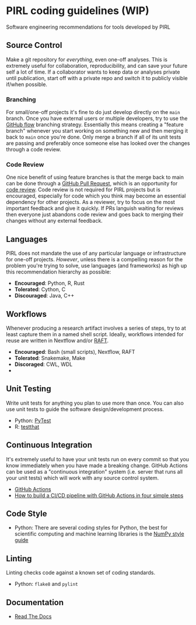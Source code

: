 # PIRL coding guidelines (WIP)
Software engineering recommendations for tools developed by PIRL




## Source Control

Make a git repository for *everything*, even one-off analyses. This is extremely useful for collaboration, reproducibility, and can save your future self a lot of time. If a collaborator wants to keep data or analyses private until publication, start off with a private repo and switch it to publicly visible if/when possible. 

### Branching

For small/one-off projects it's fine to do just develop directly on the `main` branch. Once you have external users or multiple developers, try to use the [GitHub flow](https://gitversion.net/docs/learn/branching-strategies/githubflow/) branching strategy. Essentially this means creating a "feature branch" whenever you start working on something new and then merging it back to `main` once you're done. Only merge a branch if all of its unit tests are passing and preferably once someone else has looked over the changes through a code review. 

### Code Review

One nice benefit of using feature branches is that the merge back to main can be done through a [GitHub Pull Request](https://gist.github.com/vlandham/3b2b79c40bc7353ae95a), which is an opportunity for [code review](https://github.com/features/code-review). Code review is not required for PIRL projects but is encouraged, especially for code which you think may become an essential dependency for other projects. As a reviewer, try to focus on the most important feedback and give it quickly. If PRs languish waiting for reviews then everyone just abandons code review and goes back to merging their changes without any external feedback. 

## Languages

PIRL does not mandate the use of any particular language or infrastructure for one-off projects. *However*, unless there is a compelling reason for the problem you're trying to solve, use languages (and frameworks) as high up this recommendation hierarchy as possible: 

* **Encouraged**: Python, R, Rust
* **Tolerated**:  Cython, C
* **Discouraged**: Java, C++

## Workflows

Whenever producing a research artifact involves a series of steps, try to at least capture them in a named shell script. Ideally, workflows intended for reuse are written in Nextflow and/or [RAFT](https://gitlab.com/landscape-of-effective-neoantigens-software/raft/-/wikis/home). 

* **Encouraged**: Bash (small scripts), Nextflow, RAFT
* **Tolerated**:  Snakemake, Make
* **Discoraged**: CWL, WDL
* 
## Unit Testing

Write unit tests for anything you plan to use more than once. You can also use unit tests to guide the software design/development process. 

* Python: [PyTest](https://nose.readthedocs.io/en/latest/testing.html](https://docs.pytest.org/en/8.0.x/))
* R: [testthat](https://testthat.r-lib.org/)

## Continuous Integration

It's extremely useful to have your unit tests run on every commit so that you know immediately when you have made a breaking change. GitHub Actions can be used as a "continuous integration" system (i.e. server that runs all your unit tests) which will work with any source control system. 

* [GitHub Actions](https://docs.travis-ci.com/user/tutorial/)
* [How to build a CI/CD pipeline with GitHub Actions in four simple steps](https://github.blog/2022-02-02-build-ci-cd-pipeline-github-actions-four-steps/)


## Code Style
* Python: There are several coding styles for Python, the best for scientific computing and machine learning libraries is the [NumPy style guide](https://numpydoc.readthedocs.io/en/latest/format.html) 

## Linting
Linting checks code against a known set of coding standards.
* Python: `flake8` and `pylint`

## Documentation 
* [Read The Docs](https://readthedocs.org/)


